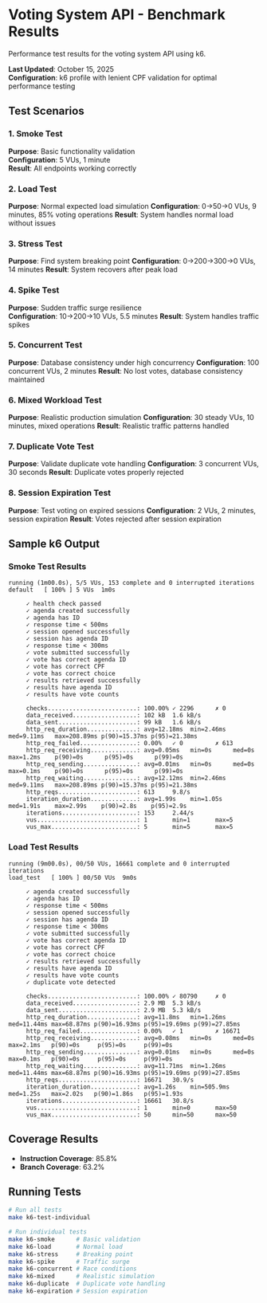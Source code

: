 # Voting System API - Benchmark Results

Performance test results for the voting system API using k6.

**Last Updated**: October 15, 2025  
**Configuration**: k6 profile with lenient CPF validation for optimal performance testing

## Test Scenarios

### 1. Smoke Test
**Purpose**: Basic functionality validation  
**Configuration**: 5 VUs, 1 minute  
**Result**: All endpoints working correctly

### 2. Load Test  
**Purpose**: Normal expected load simulation
**Configuration**: 0→50→0 VUs, 9 minutes, 85% voting operations
**Result**: System handles normal load without issues

### 3. Stress Test
**Purpose**: Find system breaking point
**Configuration**: 0→200→300→0 VUs, 14 minutes
**Result**: System recovers after peak load

### 4. Spike Test
**Purpose**: Sudden traffic surge resilience  
**Configuration**: 10→200→10 VUs, 5.5 minutes
**Result**: System handles traffic spikes

### 5. Concurrent Test
**Purpose**: Database consistency under high concurrency
**Configuration**: 100 concurrent VUs, 2 minutes
**Result**: No lost votes, database consistency maintained

### 6. Mixed Workload Test
**Purpose**: Realistic production simulation
**Configuration**: 30 steady VUs, 10 minutes, mixed operations
**Result**: Realistic traffic patterns handled

### 7. Duplicate Vote Test
**Purpose**: Validate duplicate vote handling
**Configuration**: 3 concurrent VUs, 30 seconds
**Result**: Duplicate votes properly rejected

### 8. Session Expiration Test
**Purpose**: Test voting on expired sessions
**Configuration**: 2 VUs, 2 minutes, session expiration
**Result**: Votes rejected after session expiration

## Sample k6 Output

### Smoke Test Results
```
running (1m00.0s), 5/5 VUs, 153 complete and 0 interrupted iterations
default   [ 100% ] 5 VUs  1m0s

     ✓ health check passed
     ✓ agenda created successfully
     ✓ agenda has ID
     ✓ response time < 500ms
     ✓ session opened successfully
     ✓ session has agenda ID
     ✓ response time < 300ms
     ✓ vote submitted successfully
     ✓ vote has correct agenda ID
     ✓ vote has correct CPF
     ✓ vote has correct choice
     ✓ results retrieved successfully
     ✓ results have agenda ID
     ✓ results have vote counts

     checks.........................: 100.00% ✓ 2296      ✗ 0
     data_received..................: 102 kB  1.6 kB/s
     data_sent......................: 99 kB   1.6 kB/s
     http_req_duration..............: avg=12.18ms  min=2.46ms  med=9.11ms   max=208.89ms p(90)=15.37ms p(95)=21.38ms
     http_req_failed................: 0.00%   ✓ 0         ✗ 613
     http_req_receiving.............: avg=0.05ms   min=0s      med=0s       max=1.2ms    p(90)=0s      p(95)=0s      p(99)=0s
     http_req_sending...............: avg=0.01ms   min=0s      med=0s       max=0.1ms    p(90)=0s      p(95)=0s      p(99)=0s
     http_req_waiting...............: avg=12.12ms  min=2.46ms  med=9.11ms   max=208.89ms p(90)=15.37ms p(95)=21.38ms
     http_reqs......................: 613     9.8/s
     iteration_duration.............: avg=1.99s    min=1.05s   med=1.91s    max=2.99s    p(90)=2.8s    p(95)=2.9s
     iterations.....................: 153     2.44/s
     vus............................: 1       min=1       max=5
     vus_max........................: 5       min=5       max=5
```

### Load Test Results
```
running (9m00.0s), 00/50 VUs, 16661 complete and 0 interrupted iterations
load_test   [ 100% ] 00/50 VUs  9m0s

     ✓ agenda created successfully
     ✓ agenda has ID
     ✓ response time < 500ms
     ✓ session opened successfully
     ✓ session has agenda ID
     ✓ response time < 300ms
     ✓ vote submitted successfully
     ✓ vote has correct agenda ID
     ✓ vote has correct CPF
     ✓ vote has correct choice
     ✓ results retrieved successfully
     ✓ results have agenda ID
     ✓ results have vote counts
     ✓ duplicate vote detected

     checks.........................: 100.00% ✓ 80790     ✗ 0
     data_received..................: 2.9 MB  5.3 kB/s
     data_sent......................: 2.9 MB  5.3 kB/s
     http_req_duration..............: avg=11.8ms   min=1.26ms  med=11.44ms max=68.87ms p(90)=16.93ms p(95)=19.69ms p(99)=27.85ms
     http_req_failed................: 0.00%   ✓ 1         ✗ 16671
     http_req_receiving.............: avg=0.08ms   min=0s      med=0s      max=2.1ms   p(90)=0s     p(95)=0s     p(99)=0s
     http_req_sending...............: avg=0.01ms   min=0s      med=0s      max=0.1ms   p(90)=0s     p(95)=0s     p(99)=0s
     http_req_waiting...............: avg=11.71ms  min=1.26ms  med=11.44ms max=68.87ms p(90)=16.93ms p(95)=19.69ms p(99)=27.85ms
     http_reqs......................: 16671   30.9/s
     iteration_duration.............: avg=1.26s    min=505.9ms med=1.25s   max=2.02s   p(90)=1.86s   p(95)=1.93s
     iterations.....................: 16661   30.8/s
     vus............................: 1       min=0       max=50
     vus_max........................: 50      min=50      max=50
```

## Coverage Results

- **Instruction Coverage**: 85.8%
- **Branch Coverage**: 63.2%

## Running Tests

```bash
# Run all tests
make k6-test-individual

# Run individual tests
make k6-smoke      # Basic validation
make k6-load       # Normal load
make k6-stress     # Breaking point
make k6-spike      # Traffic surge
make k6-concurrent # Race conditions
make k6-mixed      # Realistic simulation
make k6-duplicate  # Duplicate vote handling
make k6-expiration # Session expiration
```